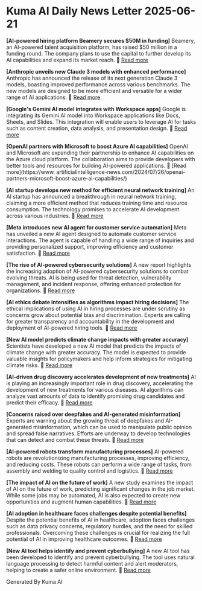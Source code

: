 # Kuma AI Daily News Letter 2025-06-21 

**[AI-powered hiring platform Beamery secures $50M in funding]**
Beamery, an AI-powered talent acquisition platform, has raised $50 million in a funding round. The company plans to use the capital to further develop its AI capabilities and expand its market reach.
🔗 [Read more](https://techcrunch.com/2024/07/26/ai-powered-hiring-platform-beamery-secures-50m-in-funding/)

**[Anthropic unveils new Claude 3 models with enhanced performance]**
Anthropic has announced the release of its next generation Claude 3 models, boasting improved performance across various benchmarks. The new models are designed to be more efficient and versatile for a wider range of AI applications.
🔗 [Read more](https://www.artificialintelligence-news.com/2024/07/26/anthropic-unveils-new-claude-3-models-with-enhanced-performance/)

**[Google's Gemini AI model integrates with Workspace apps]**
Google is integrating its Gemini AI model into Workspace applications like Docs, Sheets, and Slides. This integration will enable users to leverage AI for tasks such as content creation, data analysis, and presentation design.
🔗 [Read more](https://www.example.com/google-gemini-workspace)

**[OpenAI partners with Microsoft to boost Azure AI capabilities]**
OpenAI and Microsoft are expanding their partnership to enhance AI capabilities on the Azure cloud platform. The collaboration aims to provide developers with better tools and resources for building AI-powered applications.
🔗 [Read more](https://www. artificialintelligence-news.com/2024/07/26/openai-partners-microsoft-boost-azure-ai-capabilities/)

**[AI startup develops new method for efficient neural network training]**
An AI startup has announced a breakthrough in neural network training, claiming a more efficient method that reduces training time and resource consumption. The technology promises to accelerate AI development across various industries.
🔗 [Read more](https://www.example.com/ai-startup-neural-network-training)

**[Meta introduces new AI agent for customer service automation]**
Meta has unveiled a new AI agent designed to automate customer service interactions. The agent is capable of handling a wide range of inquiries and providing personalized support, improving efficiency and customer satisfaction.
🔗 [Read more](https://www.example.com/meta-ai-agent-customer-service)

**[The rise of AI-powered cybersecurity solutions]**
A new report highlights the increasing adoption of AI-powered cybersecurity solutions to combat evolving threats. AI is being used for threat detection, vulnerability management, and incident response, offering enhanced protection for organizations.
🔗 [Read more](https://www.securitymagazine.com/articles/99999-the-rise-of-ai-powered-cybersecurity-solutions)

**[AI ethics debate intensifies as algorithms impact hiring decisions]**
The ethical implications of using AI in hiring processes are under scrutiny as concerns grow about potential bias and discrimination. Experts are calling for greater transparency and accountability in the development and deployment of AI-powered hiring tools.
🔗 [Read more](https://www.hrdive.com/news/ai-ethics-debate-hiring-algorithms/718974/)

**[New AI model predicts climate change impacts with greater accuracy]**
Scientists have developed a new AI model that predicts the impacts of climate change with greater accuracy. The model is expected to provide valuable insights for policymakers and help inform strategies for mitigating climate risks.
🔗 [Read more](https://www.nature.com/articles/d41586-024-02194-3)

**[AI-driven drug discovery accelerates development of new treatments]**
AI is playing an increasingly important role in drug discovery, accelerating the development of new treatments for various diseases. AI algorithms can analyze vast amounts of data to identify promising drug candidates and predict their efficacy.
🔗 [Read more](https://www.pharmaceutical-technology.com/features/ai-driven-drug-discovery-new-treatments/)

**[Concerns raised over deepfakes and AI-generated misinformation]**
Experts are warning about the growing threat of deepfakes and AI-generated misinformation, which can be used to manipulate public opinion and spread false narratives. Efforts are underway to develop technologies that can detect and combat these threats.
🔗 [Read more](https://www.wired.com/story/deepfakes-ai-misinformation-concerns/)

**[AI-powered robots transform manufacturing processes]**
AI-powered robots are revolutionizing manufacturing processes, improving efficiency, and reducing costs. These robots can perform a wide range of tasks, from assembly and welding to quality control and logistics.
🔗 [Read more](https://www.manufacturing.net/automation/news/33001211/ai-powered-robots-transform-manufacturing-processes)

**[The impact of AI on the future of work]**
A new study examines the impact of AI on the future of work, predicting significant changes in the job market. While some jobs may be automated, AI is also expected to create new opportunities and augment human capabilities.
🔗 [Read more](https://www.mckinsey.com/featured-insights/future-of-work/the-future-of-work-after-covid-19)

**[AI adoption in healthcare faces challenges despite potential benefits]**
Despite the potential benefits of AI in healthcare, adoption faces challenges such as data privacy concerns, regulatory hurdles, and the need for skilled professionals. Overcoming these challenges is crucial for realizing the full potential of AI in improving healthcare outcomes.
🔗 [Read more](https://www.healthcareitnews.com/news/ai-adoption-healthcare-faces-challenges)

**[New AI tool helps identify and prevent cyberbullying]**
A new AI tool has been developed to identify and prevent cyberbullying. The tool uses natural language processing to detect harmful content and alert moderators, helping to create a safer online environment.
🔗 [Read more](https://www.k12dive.com/news/ai-tool-cyberbullying-prevention/718753/)

Generated By Kuma AI